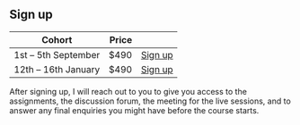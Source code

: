 ## Sign up

| Cohort | Price | |
| - | -: | - |
| 1st – 5th September | $490 | <a href="https://mathspp.gumroad.com/l/intermediate-python-course?wanted=true&variant=Cohort:+1st+%E2%80%93+5th+September" target="_blank" class="btn">Sign up</a> |
| 12th – 16th January | $490 | <a href="https://mathspp.gumroad.com/l/intermediate-python-course?wanted=true&variant=Cohort:+12th+%E2%80%93+16th+January" target="_blank" class="btn">Sign up</a> |


After signing up, I will reach out to you to give you access to the assignments, the discussion forum, the meeting for the live sessions, and to answer any final enquiries you might have before the course starts.
